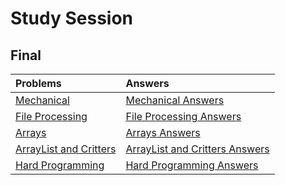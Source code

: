 # Study Session
## Final

| __Problems__ | __Answers__ |
| :--- | :--- |
| [Mechanical](mechanical.md) | [Mechanical Answers](mechanical-answers.md) |
| [File Processing](file-processing.md) | [File Processing Answers](file-processing-answers.md) |
| [Arrays](arrays.md) | [Arrays Answers](arrays-answers.md) |
| [ArrayList and Critters](arraylist-critters.md) | [ArrayList and Critters Answers](arraylist-critters-answers.md) |
| [Hard Programming](hard-programming.md) | [Hard Programming Answers](hard-programming-answers.md) |